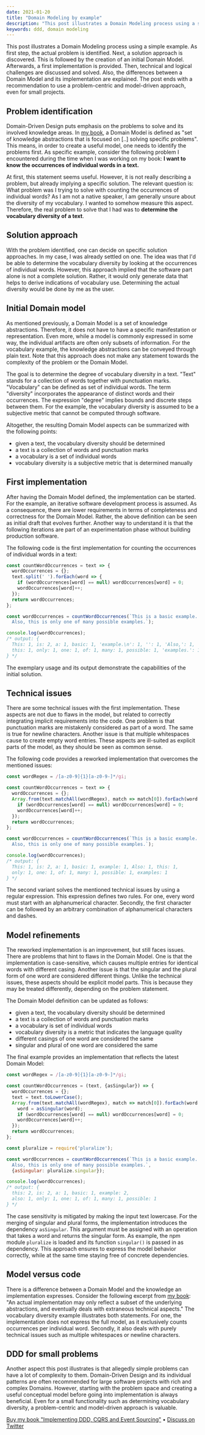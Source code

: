 ```yaml
---
date: 2021-01-20
title: "Domain Modeling by example"
description: "This post illustrates a Domain Modeling process using a simple example."
keywords: ddd, domain modeling
---
```


This post illustrates a Domain Modeling process using a simple example. As first step, the actual problem is identified. Next, a solution approach is discovered. This is followed by the creation of an initial Domain Model. Afterwards, a first implementation is provided. Then, technical and logical challenges are discussed and solved. Also, the differences between a Domain Model and its implementation are explained. The post ends with a recommendation to use a problem-centric and model-driven approach, even for small projects.

## Problem identification

Domain-Driven Design puts emphasis on the problems to solve and its involved knowledge areas. In [my book](https://leanpub.com/implementing-ddd-cqrs-and-event-sourcing), a Domain Model is defined as "set of knowledge abstractions that is focused on [..] solving specific problems". This means, in order to create a useful model, one needs to identify the problems first. As specific example, consider the following problem I encountered during the time when I was working on my book: **I want to know the occurrences of individual words in a text.**

At first, this statement seems useful. However, it is not really describing a problem, but already implying a specific solution. The relevant question is: What problem was I trying to solve with counting the occurrences of individual words? As I am not a native speaker, I am generally unsure about the diversity of my vocabulary. I wanted to somehow measure this aspect. Therefore, the real problem to solve that I had was to **determine the vocabulary diversity of a text**.

## Solution approach

With the problem identified, one can decide on specific solution approaches. In my case, I was already settled on one. The idea was that I'd be able to determine the vocabulary diversity by looking at the occurrences of individual words. However, this approach implied that the software part alone is not a complete solution. Rather, it would only generate data that helps to derive indications of vocabulary use. Determining the actual diversity would be done by me as the user.

## Initial Domain model

As mentioned previously, a Domain Model is a set of knowledge abstractions. Therefore, it does not have to have a specific manifestation or representation. Even more, while a model is commonly expressed in some way, the individual artifacts are often only subsets of information. For the vocabulary example, the knowledge abstractions can be conveyed through plain text. Note that this approach does not make any statement towards the complexity of the problem or the Domain Model.

The goal is to determine the degree of vocabulary diversity in a text. "Text" stands for a collection of words together with punctuation marks. "Vocabulary" can be defined as set of individual words. The term "diversity" incorporates the appearance of distinct words and their occurrences. The expression "degree" implies bounds and discrete steps between them. For the example, the vocabulary diversity is assumed to be a subjective metric that cannot be computed through software.

Altogether, the resulting Domain Model aspects can be summarized with the following points:

- given a text, the vocabulary diversity should be determined
- a text is a collection of words and punctuation marks
- a vocabulary is a set of individual words
- vocabulary diversity is a subjective metric that is determined manually

## First implementation

After having the Domain Model defined, the implementation can be started. For the example, an iterative software development process is assumed. As a consequence, there are lower requirements in terms of completeness and correctness for the Domain Model. Rather, the above definition can be seen as initial draft that evolves further. Another way to understand it is that the following iterations are part of an experimentation phase without building production software.

The following code is the first implementation for counting the occurrences of individual words in a text:

```javascript
const countWordOccurrences = text => {
  wordOccurrences = {};
  text.split(' ').forEach(word => {
    if (wordOccurrences[word] == null) wordOccurrences[word] = 0;
    wordOccurrences[word]++;
  });
  return wordOccurrences;
};

const wordOccurrences = countWordOccurrences(`This is a basic example.
  Also, this is only one of many possible examples.`);

console.log(wordOccurrences);
/* output: {
  This: 1, is: 2, a: 1, basic: 1, 'example.\n': 1, '': 1, 'Also,': 1,
  this: 1, only: 1, one: 1, of: 1, many: 1, possible: 1, 'examples.': 1
} */
```

The exemplary usage and its output demonstrate the capabilities of the initial solution.

## Technical issues

There are some technical issues with the first implementation. These aspects are not due to flaws in the model, but related to correctly integrating implicit requirements into the code. One problem is that punctuation marks are mistakenly considered as part of a word. The same is true for newline characters. Another issue is that multiple whitespaces cause to create empty word entries. These aspects are ill-suited as explicit parts of the model, as they should be seen as common sense.

The following code provides a reworked implementation that overcomes the mentioned issues:

```javascript
const wordRegex = /[a-z0-9]{1}[a-z0-9-]*/gi;

const countWordOccurrences = text => {
  wordOccurrences = {};
  Array.from(text.matchAll(wordRegex), match => match[0]).forEach(word => {
    if (wordOccurrences[word] == null) wordOccurrences[word] = 0;
    wordOccurrences[word]++;
  });
  return wordOccurrences;
};

const wordOccurrences = countWordOccurrences(`This is a basic example.
  Also, this is only one of many possible examples.`);

console.log(wordOccurrences);
/* output: {
  This: 1, is: 2, a: 1, basic: 1, example: 1, Also: 1, this: 1,
  only: 1, one: 1, of: 1, many: 1, possible: 1, examples: 1
} */
```

The second variant solves the mentioned technical issues by using a regular expression. This expression defines two rules. For one, every word must start with an alphanumerical character. Secondly, the first character can be followed by an arbitrary combination of alphanumerical characters and dashes.

## Model refinements

The reworked implementation is an improvement, but still faces issues. There are problems that hint to flaws in the Domain Model. One is that the implementation is case-sensitive, which causes multiple entries for identical words with different casing. Another issue is that the singular and the plural form of one word are considered different things. Unlike the technical issues, these aspects should be explicit model parts. This is because they may be treated differently, depending on the problem statement.

The Domain Model definition can be updated as follows:

- given a text, the vocabulary diversity should be determined
- a text is a collection of words and punctuation marks
- a vocabulary is set of individual words
- vocabulary diversity is a metric that indicates the language quality
- different casings of one word are considered the same
- singular and plural of one word are considered the same

The final example provides an implementation that reflects the latest Domain Model:

```javascript
const wordRegex = /[a-z0-9]{1}[a-z0-9-]*/gi;

const countWordOccurrences = (text, {asSingular}) => {
  wordOccurrences = {};
  text = text.toLowerCase();
  Array.from(text.matchAll(wordRegex), match => match[0]).forEach(word => {
    word = asSingular(word);
    if (wordOccurrences[word] == null) wordOccurrences[word] = 0;
    wordOccurrences[word]++;
  });
  return wordOccurrences;
};

const pluralize = require('pluralize');

const wordOccurrences = countWordOccurrences(`This is a basic example.
  Also, this is only one of many possible examples.`,
  {asSingular: pluralize.singular});

console.log(wordOccurrences);
/* output: {
  this: 2, is: 2, a: 1, basic: 1, example: 2,
  also: 1, only: 1, one: 1, of: 1, many: 1, possible: 1
} */
```

The case sensitivity is mitigated by making the input text lowercase. For the merging of singular and plural forms, the implementation introduces the dependency `asSingular`. This argument must be assigned with an operation that takes a word and returns the singular form. As example, the npm module `pluralize` is loaded and its function `singular()` is passed in as dependency. This approach ensures to express the model behavior correctly, while at the same time staying free of concrete dependencies.

## Model versus code

There is a difference between a Domain Model and the knowledge an implementation expresses. Consider the following excerpt from [my book](https://leanpub.com/implementing-ddd-cqrs-and-event-sourcing): "An actual implementation may only reflect a subset of the underlying abstractions, and eventually deals with extraneous technical aspects." The vocabulary diversity example illustrates both statements. For one, the implementation does not express the full model, as it exclusively counts occurrences per individual word. Secondly, it also deals with purely technical issues such as multiple whitespaces or newline characters. 

## DDD for small problems

Another aspect this post illustrates is that allegedly simple problems can have a lot of complexity to them. Domain-Driven Design and its individual patterns are often recommended for large software projects with rich and complex Domains. However, starting with the problem space and creating a useful conceptual model before going into implementation is always beneficial. Even for a small functionality such as determining vocabulary diversity, a problem-centric and model-driven approach is valuable.

[Buy my book "Implementing DDD, CQRS and Event Sourcing"](https://leanpub.com/implementing-ddd-cqrs-and-event-sourcing)
•
[Discuss on Twitter](https://twitter.com/lx_lawrence/status/1351998550536810501)